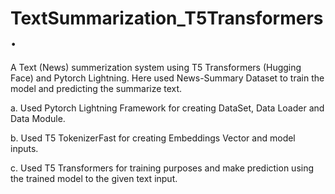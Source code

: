# TextSummarization_T5Transformers.
A Text (News) summerization system using T5 Transformers (Hugging Face) and Pytorch Lightning. Here used News-Summary Dataset to train the model and predicting the summarize text.

a. Used Pytorch Lightning Framework for creating DataSet, Data Loader and Data Module.

b. Used T5 TokenizerFast for creating Embeddings Vector and model inputs.

c. Used T5 Transformers for training purposes and make prediction using the trained model to the given text input.

